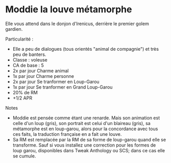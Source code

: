 # Moddie la louve métamorphe

Elle vous attend dans le donjon d'Irenicus, derrière le premier golem gardien.

Particularité :
- Elle a peu de dialogues (tous orientés "animal de compagnie") et très peu de banters.
- Classe : voleuse
- CA de base : 5
- 2x par jour Charme animal
- 1x par jour Charme personne
- 2x par jour Se tranformer en Loup-Garou
- 1x par jour Se tranformer en Grand Loup-Garou
- 20% de RM
- +1/2 APR

Notes 
- Moddie est pensée comme étant une renarde. Mais son animation est celle d'un loup (gris), son portrait est celui d'un blaireau (gris), sa métamorphe est en loup-garou, alors pour la concordance avec tous ces faits, la traduction française en a fait une louve.
- Sa RM est remplacée par la RM de sa forme de loup-garou quand elle se transforme. Sauf si vous installez une correction pour les formes de loup garou, disponibles dans Tweak Anthology ou SCS; dans ce cas elle se cumule.
